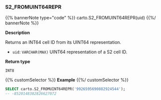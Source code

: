 ### S2_FROMUINT64REPR

{{% bannerNote type="code" %}}
carto.S2_FROMUINT64REPR(uid)
{{%/ bannerNote %}}

**Description**

Returns an INT64 cell ID from its UINT64 representation.

* `uid`: `VARCHAR(MAX)` UINT64 representation of a S2 cell ID.

**Return type**

`INT8`

{{% customSelector %}}
**Example**
{{%/ customSelector %}}

```sql
SELECT carto.S2_FROMUINT64REPR('9926595690882924544');
-- -8520148382826627072
```